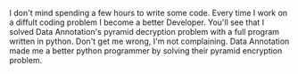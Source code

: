 I don't mind spending a few hours to write some code. Every time I work on a diffult coding problem I become a better Developer. 
You'll see that I solved Data Annotation's pyramid decryption problem with a full program written in python. 
Don't get me wrong, I'm not complaining. Data Annotation made me a better python programmer by solving their pyramid encryption problem.
